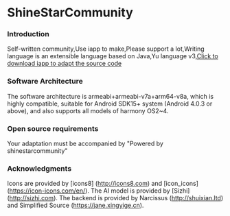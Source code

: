 # ShineStarCommunity

### Introduction
Self-written community,Use iapp to make,Please support a lot,Writing language is an extensible language based on Java,Yu language v3,[Click to download iapp to adapt the source code](https://9984.kstore.space/iApp_3.0.1026.apk)

### Software Architecture
The software architecture is armeabi+armeabi-v7a+arm64-v8a, which is highly compatible, suitable for Android SDK15+ system (Android 4.0.3 or above), and also supports all models of harmony OS2~4.

### Open source requirements
Your adaptation must be accompanied by "Powered by shinestarcommunity"

### Acknowledgments
Icons are provided by [icons8] (http://icons8.com) and [icon_icons] (https://icon-icons.com/en/).
The AI model is provided by [Sizhi] (http://sizhi.com).
The backend is provided by Narcissus (http://shuixian.ltd) and Simplified Source (https://jane.xingyige.cn).